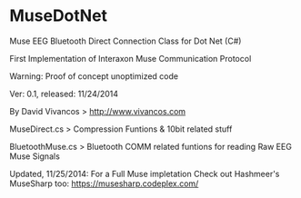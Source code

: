 MuseDotNet
==========

Muse EEG Bluetooth Direct Connection Class for Dot Net (C#)

First Implementation of Interaxon Muse Communication Protocol

Warning: Proof of concept unoptimized code

Ver: 0.1, released: 11/24/2014

By David Vivancos  > http://www.vivancos.com 

MuseDirect.cs > Compression Funtions & 10bit related stuff

BluetoothMuse.cs > Bluetooth COMM related funtions for reading Raw EEG Muse Signals


Updated, 11/25/2014:
For a Full Muse impletation Check out Hashmeer's MuseSharp too: https://musesharp.codeplex.com/


